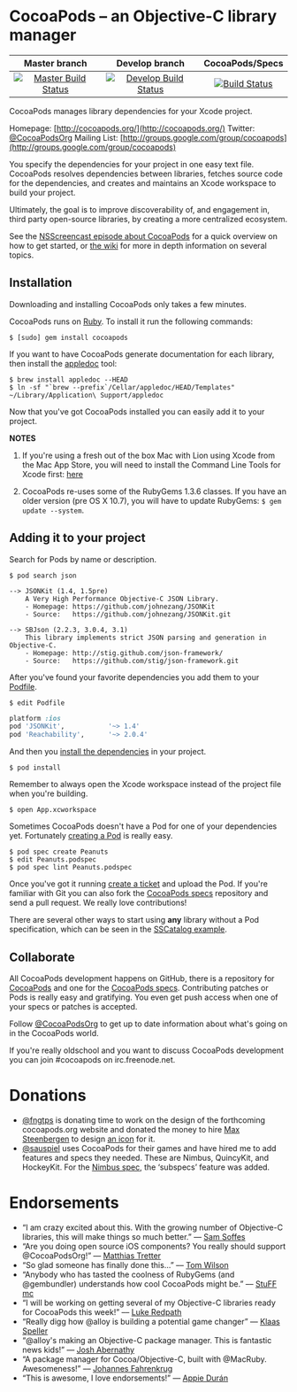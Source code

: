 # CocoaPods – an Objective-C library manager

| Master branch | Develop branch | CocoaPods/Specs |
| :---: | :---: | :---: |
[![Master Build Status](https://secure.travis-ci.org/CocoaPods/CocoaPods.png?branch=master)](https://secure.travis-ci.org/CocoaPods/CocoaPods)|[![Develop Build Status](https://secure.travis-ci.org/CocoaPods/CocoaPods.png?branch=develop)](https://secure.travis-ci.org/CocoaPods/CocoaPods)|[![Build Status](https://secure.travis-ci.org/CocoaPods/Specs.png?branch=master)](http://travis-ci.org/CocoaPods/Specs)


CocoaPods manages library dependencies for your Xcode project.

Homepage: [http://cocoapods.org/](http://cocoapods.org/)
Twitter: [@CocoaPodsOrg](http://twitter.com/CocoaPodsOrg)
Mailing List: [http://groups.google.com/group/cocoapods](http://groups.google.com/group/cocoapods)

You specify the dependencies for your project in one easy text file. CocoaPods resolves dependencies between libraries, fetches source code for the dependencies, and creates and maintains an Xcode workspace to build your project.

Ultimately, the goal is to improve discoverability of, and engagement in, third party open-source libraries, by creating a more centralized ecosystem.

See the [NSScreencast episode about CocoaPods](http://nsscreencast.com/episodes/5-cocoapods) for a quick overview on how to get started, or [the wiki](https://github.com/CocoaPods/CocoaPods/wiki) for more in depth information on several topics.


## Installation

Downloading and installing CocoaPods only takes a few minutes.

CocoaPods runs on [Ruby](http://www.ruby-lang.org/en/). To install it run the following commands:

```
$ [sudo] gem install cocoapods
```

If you want to have CocoaPods generate documentation for each library, then install the [appledoc](http://gentlebytes.com/appledoc/) tool:

```
$ brew install appledoc --HEAD
$ ln -sf "`brew --prefix`/Cellar/appledoc/HEAD/Templates" ~/Library/Application\ Support/appledoc
```

Now that you've got CocoaPods installed you can easily add it to your project.

**NOTES**

1. If you're using a fresh out of the box Mac with Lion using Xcode from the Mac App Store, you will need to install the Command Line Tools for Xcode first: [here](https://developer.apple.com/downloads/index.action)

2. CocoaPods re-uses some of the RubyGems 1.3.6 classes. If you have an older version (pre OS X 10.7), you will have to update RubyGems: `$ gem update --system`.


## Adding it to your project

Search for Pods by name or description.

```
$ pod search json

--> JSONKit (1.4, 1.5pre)
    A Very High Performance Objective-C JSON Library.
    - Homepage: https://github.com/johnezang/JSONKit
    - Source:   https://github.com/johnezang/JSONKit.git

--> SBJson (2.2.3, 3.0.4, 3.1)
    This library implements strict JSON parsing and generation in Objective-C.
    - Homepage: http://stig.github.com/json-framework/
    - Source:   https://github.com/stig/json-framework.git
```

After you've found your favorite dependencies you add them to your [Podfile](https://github.com/CocoaPods/CocoaPods/wiki/A-Podfile).

```
$ edit Podfile
```

```ruby
platform :ios
pod 'JSONKit',           '~> 1.4'
pod 'Reachability',      '~> 2.0.4'
```

And then you [install the dependencies](https://github.com/CocoaPods/CocoaPods/wiki/Creating-a-project-that-uses-CocoaPods) in your project.

```
$ pod install
```

Remember to always open the Xcode workspace instead of the project file when you're building.

```
$ open App.xcworkspace
```

Sometimes CocoaPods doesn't have a Pod for one of your dependencies yet. Fortunately [creating a Pod](https://github.com/CocoaPods/CocoaPods/wiki/A-pod-specification) is really easy.

```
$ pod spec create Peanuts
$ edit Peanuts.podspec
$ pod spec lint Peanuts.podspec
```

Once you've got it running [create a ticket](https://github.com/CocoaPods/CocoaPods/issues) and upload the Pod. If you're familiar with Git you can also fork the [CocoaPods specs](https://github.com/CocoaPods/Specs) repository and send a pull request. We really love contributions!

There are several other ways to start using **any** library without a Pod specification, which can be seen in the [SSCatalog example](https://github.com/CocoaPods/CocoaPods/blob/master/examples/SSCatalog/Podfile).


## Collaborate

All CocoaPods development happens on GitHub, there is a repository for [CocoaPods](https://github.com/CocoaPods/CocoaPods) and one for the [CocoaPods specs](https://github.com/CocoaPods/Specs). Contributing patches or Pods is really easy and gratifying. You even get push access when one of your specs or patches is accepted.

Follow [@CocoaPodsOrg](http://twitter.com/CocoaPodsOrg) to get up to date information about what's going on in the CocoaPods world.

If you're really oldschool and you want to discuss CocoaPods development you can join #cocoapods on irc.freenode.net.


# Donations

* [@fngtps](http://twitter.com/fngtps) is donating time to work on the design of the forthcoming cocoapods.org website and donated the money to hire [Max Steenbergen](http://twitter.com/maxsteenbergen) to design [an icon](http://drbl.in/cpmL) for it.
* [@sauspiel](http://twitter.com/Sauspiel) uses CocoaPods for their games and have hired me to add features and specs they needed. These are Nimbus, QuincyKit, and HockeyKit. For the [Nimbus spec](https://github.com/CocoaPods/Specs/blob/master/Nimbus/0.9.0/Nimbus.podspec), the ‘subspecs’ feature was added.

# Endorsements

* “I am crazy excited about this. With the growing number of Objective-C libraries, this will make things so much better.” –– [Sam Soffes](http://news.ycombinator.com/item?id=3009154)
* “Are you doing open source iOS components? You really should support @CocoaPodsOrg!” –– [Matthias Tretter](http://twitter.com/#!/myell0w/status/134955697740840961)
* “So glad someone has finally done this...” –– [Tom Wilson](http://news.ycombinator.com/item?id=3009349)
* “Anybody who has tasted the coolness of RubyGems (and @gembundler) understands how cool CocoaPods might be.” –– [StuFF mc](http://twitter.com/#!/stuffmc/status/115374231591731200)
* “I will be working on getting several of my Objective-C libraries ready for CocoaPods this week!” –– [Luke Redpath](http://twitter.com/#!/lukeredpath/status/115510581921988608)
* “Really digg how @alloy is building a potential game changer” –– [Klaas Speller](https://twitter.com/#!/spllr/status/115914209438601216)
* “@alloy's making an Objective-C package manager. This is fantastic news kids!” –– [Josh Abernathy](http://twitter.com/#!/joshaber/status/115273577703555073)
* “A package manager for Cocoa/Objective-C, built with @MacRuby. Awesomeness!” –– [Johannes Fahrenkrug](http://twitter.com/#!/jfahrenkrug/status/115303240286998528)
* “This is awesome, I love endorsements!” –– [Appie Durán](http://twitter.com/#!/AppieDuran)
